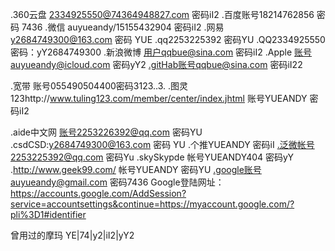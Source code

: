 .360云盘 2334925550@74364948827.com 密码iI2
.百度账号18214762856 密码 7436
.微信 auyueandy/15155432904 密码iI2
.网易 y2684749300@163.com 密码  YUE
.qq2253225392 密码YU
.QQ2334925550 密码：yY2684749300
.新浪微博 用户qqbue@sina.com 密码iI2
.Apple 账号auyueandy@icloud.com 密码yY2
.gitHab账号qqbue@sina.com 密码iI22

.宽带 账号055490504400密码3123..3.
.图灵123http://www.tuling123.com/member/center/index.jhtml
 账号YUEANDY 密码iI2

.aide中文网
 账号2253226392@qq.com 密码YU
.csdCSD:y2684749300@163.com 密码 YU
.个推YUEANDY 密码iI
.泛微帐号2253225392@qq.com 密码Yu
.skySkypde 帐号YUEANDY404 密码yY
.http://www.geek99.com/ 帐号YUEANDY 密码YU
.google账号auyueandy@gmail.com 密码7436
Google登陆网址：https://accounts.google.com/AddSession?service=accountsettings&continue=https://myaccount.google.com/?pli%3D1#identifier


曾用过的摩玛
YE|74|y2|iI2|yY2

